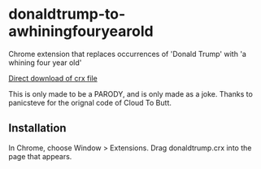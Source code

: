 donaldtrump-to-awhiningfouryearold
=============

Chrome extension that replaces occurrences of 'Donald Trump' with 'a whining four year old'

[Direct download of crx file](https://github.com/jfeulner/donaldtrump-to-whiningfouryearold/raw/master/Source/donaldtrump.crx?raw=true)

This is only made to be a PARODY, and is only made as a joke. Thanks to panicsteve for the orignal code of Cloud To Butt.


Installation
------------

In Chrome, choose Window > Extensions.  Drag donaldtrump.crx into the page that appears.


